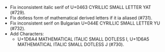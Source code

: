 * Fix inconsistent italic serif of U+0463 CYRILLIC SMALL LETTER YAT (#729).
 * Fix dotless form of mathematical derived letters if it ia aliased (#731).
 * Fix inconsistent serif on Bulgarian U+044E CYRILLIC SMALL LETTER YU (#732).
 * Add Characters:
   * U+1D6A4 MATHEMATICAL ITALIC SMALL DOTLESS I, U+1D6A5 MATHEMATICAL ITALIC SMALL DOTLESS J (#730).